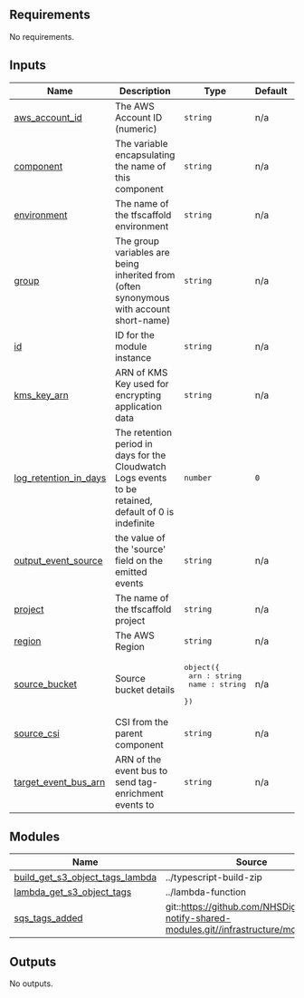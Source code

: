 <!-- BEGIN_TF_DOCS -->
<!-- markdownlint-disable -->
<!-- vale off -->

## Requirements

No requirements.
## Inputs

| Name | Description | Type | Default | Required |
|------|-------------|------|---------|:--------:|
| <a name="input_aws_account_id"></a> [aws\_account\_id](#input\_aws\_account\_id) | The AWS Account ID (numeric) | `string` | n/a | yes |
| <a name="input_component"></a> [component](#input\_component) | The variable encapsulating the name of this component | `string` | n/a | yes |
| <a name="input_environment"></a> [environment](#input\_environment) | The name of the tfscaffold environment | `string` | n/a | yes |
| <a name="input_group"></a> [group](#input\_group) | The group variables are being inherited from (often synonymous with account short-name) | `string` | n/a | yes |
| <a name="input_id"></a> [id](#input\_id) | ID for the module instance | `string` | n/a | yes |
| <a name="input_kms_key_arn"></a> [kms\_key\_arn](#input\_kms\_key\_arn) | ARN of KMS Key used for encrypting application data | `string` | n/a | yes |
| <a name="input_log_retention_in_days"></a> [log\_retention\_in\_days](#input\_log\_retention\_in\_days) | The retention period in days for the Cloudwatch Logs events to be retained, default of 0 is indefinite | `number` | `0` | no |
| <a name="input_output_event_source"></a> [output\_event\_source](#input\_output\_event\_source) | the value of the 'source' field on the emitted events | `string` | n/a | yes |
| <a name="input_project"></a> [project](#input\_project) | The name of the tfscaffold project | `string` | n/a | yes |
| <a name="input_region"></a> [region](#input\_region) | The AWS Region | `string` | n/a | yes |
| <a name="input_source_bucket"></a> [source\_bucket](#input\_source\_bucket) | Source bucket details | <pre>object({<br/>    arn : string<br/>    name : string<br/>  })</pre> | n/a | yes |
| <a name="input_source_csi"></a> [source\_csi](#input\_source\_csi) | CSI from the parent component | `string` | n/a | yes |
| <a name="input_target_event_bus_arn"></a> [target\_event\_bus\_arn](#input\_target\_event\_bus\_arn) | ARN of the event bus to send tag-enrichment events to | `string` | n/a | yes |
## Modules

| Name | Source | Version |
|------|--------|---------|
| <a name="module_build_get_s3_object_tags_lambda"></a> [build\_get\_s3\_object\_tags\_lambda](#module\_build\_get\_s3\_object\_tags\_lambda) | ../typescript-build-zip | n/a |
| <a name="module_lambda_get_s3_object_tags"></a> [lambda\_get\_s3\_object\_tags](#module\_lambda\_get\_s3\_object\_tags) | ../lambda-function | n/a |
| <a name="module_sqs_tags_added"></a> [sqs\_tags\_added](#module\_sqs\_tags\_added) | git::https://github.com/NHSDigital/nhs-notify-shared-modules.git//infrastructure/modules/sqs | v1.0.8 |
## Outputs

No outputs.
<!-- vale on -->
<!-- markdownlint-enable -->
<!-- END_TF_DOCS -->
